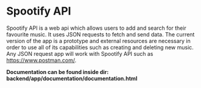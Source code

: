 # Spootify API

Spootify API is a web api which allows users to add and search for their favourite music. It uses JSON requests to fetch and send data. The current version of the app is a prototype and external resources are necessary in order to use all of its capabilities such as creating and deleting new music. Any JSON request app will work with Spootify API such as https://www.postman.com/. 

<b>Documentation can be found inside dir: backend/app/documentation/documentation.html</b>
